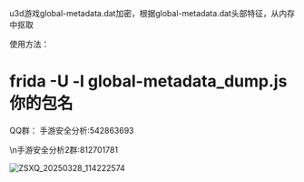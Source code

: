 u3d游戏global-metadata.dat加密，根据global-metadata.dat头部特征，从内存中抠取




使用方法：
# frida -U -l global-metadata_dump.js 你的包名


QQ群：
手游安全分析:542863693

\n手游安全分析2群:812701781


![ZSXQ_20250328_114222574](https://github.com/user-attachments/assets/9a67e660-c1c6-4922-b7b7-6574facbd24f)
